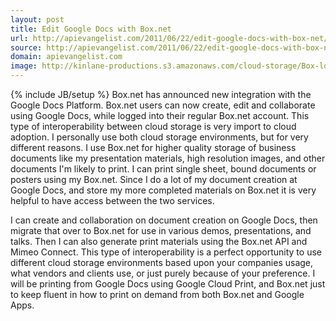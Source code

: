 ```yaml
---
layout: post
title: Edit Google Docs with Box.net
url: http://apievangelist.com/2011/06/22/edit-google-docs-with-box-net/
source: http://apievangelist.com/2011/06/22/edit-google-docs-with-box-net/
domain: apievangelist.com
image: http://kinlane-productions.s3.amazonaws.com/cloud-storage/Box-logo-new.jpg
---
```

{% include JB/setup %}
Box.net has announced new integration with the Google Docs Platform.  Box.net users can now create, edit and collaborate using Google Docs, while logged into their regular Box.net account.
This type of interoperability between cloud storage is very import to cloud adoption.  I personally use both cloud storage environments, but for very different reasons.
I use Box.net for higher quality storage of business documents like my presentation materials, high resolution images, and other documents I'm likely to print.  I can print single sheet, bound documents or posters using my Box.net.
Since I do a lot of my document creation at Google Docs, and store my more completed materials on Box.net it is very helpful to have access between the two services.

I can create and collaboration on document creation on Google Docs, then migrate that over to Box.net for use in various demos, presentations, and talks.  Then I can also generate print materials using the Box.net API and Mimeo Connect.
This type of interoperability is a perfect opportunity to use different cloud storage environments based upon your companies usage, what vendors and clients use, or just purely because of your preference.
I will be printing from Google Docs using Google Cloud Print, and Box.net just to keep fluent in how to print on demand from both Box.net and Google Apps.
